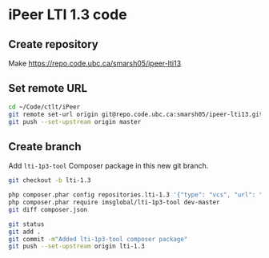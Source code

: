 # iPeer LTI 1.3 code

## Create repository

Make <https://repo.code.ubc.ca/smarsh05/ipeer-lti13>

## Set remote URL

```bash
cd ~/Code/ctlt/iPeer
git remote set-url origin git@repo.code.ubc.ca:smarsh05/ipeer-lti13.git
git push --set-upstream origin master
```

## Create branch

Add `lti-1p3-tool` Composer package in this new git branch.

```bash
git checkout -b lti-1.3

php composer.phar config repositories.lti-1.3 '{"type": "vcs", "url": "https://github.com/IMSGlobal/lti-1-3-php-library"}'
php composer.phar require imsglobal/lti-1p3-tool dev-master
git diff composer.json

git status
git add .
git commit -m"Added lti-1p3-tool composer package"
git push --set-upstream origin lti-1.3
```
